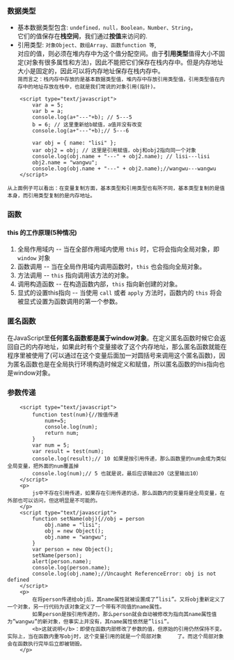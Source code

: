 ### 数据类型
- 基本数据类型包含: `undefined，null，Boolean，Number、String`，</br>
它们的值保存在<b>栈空间</b>，我们通过<b>按值</b>来访问的.
- 引用类型: `对象Object、数组Array、函数function 等`,</br>
对应的值，则必须在堆内存中为这个值分配空间。由于<b>引用类型</b>值得大小不固定(对象有很多属性和方法)，因此不能把它们保存在栈内存中。但是内存地址大小是固定的，因此可以将内存地址保存在栈内存中。</br>
`简而言之：栈内存中存放的是基本数据类型值，堆内存中存放引用类型值，引用类型值在内存中的地址存放在栈中，也就是我们常说的对象引用(指针)。`

```
    <script type="text/javascript">
        var a = 5;
        var b = a;
        console.log(a+"---"+b); // 5---5
        b = 6; // 这里重新给b赋值，a值并没有改变
        console.log(a+"---"+b);// 5---6

        var obj = { name: "lisi" };
        var obj2 = obj; // 这里是引用赋值，obj和obj2指向同一个对象
        console.log(obj.name + "---" + obj2.name); // lisi---lisi
        obj2.name = "wangwu";
        console.log(obj.name + "---" + obj2.name);//wangwu---wangwu
    </script>
```
`从上面例子可以看出：在变量复制方面，基本类型和引用类型也有所不同，基本类型复制的是值本身，而引用类型复制的是内存地址。`

### 函数
#### this 的工作原理(5种情况)
1. 全局作用域内 -- 当在全部作用域内使用 `this` 时，它将会指向全局对象，即 `window` 对象
2. 函数调用 -- 当在全局作用域内调用函数时，`this` 也会指向全局对象。
3. 方法调用 -- `this` 指向调用该方法的对象。
4. 调用构造函数 -- 在构造函数内部，`this` 指向新创建的对象。
5. 显式的设置this指向 -- 当使用 `call` 或者 `apply` 方法时，函数内的 `this` 将会被显式设置为函数调用的第一个参数。

<div>
        <h3>匿名函数</h3>
        <p>
            在JavaScript里<b>任何匿名函数都是属于window对象</b>。在定义匿名函数时候它会返回自己的内存地址，如果此时有个变量接收了这个内存地址，那么匿名函数就能在程序里被使用了(可以通过在这个变量后面加一对圆括号来调用这个匿名函数)，因为匿名函数也是在全局执行环境构造时候定义和赋值，所以匿名函数的this指向也是window对象。
            <script type="text/javascript">
                (function(){
                    console.log(this == window); // true
                })();
            </script>
        </p>
        <h3>参数传递</h3>
        
        <script type="text/javascript">
            function test(num){//按值传递
                num+=5;
                console.log(num);
                return num;
            }
            var num = 5;
            var result = test(num);
            console.log(result);// 10 如果是按引用传递，那么函数里的num会成为类似全局变量，把外面的num覆盖掉
            console.log(num);// 5 也就是说，最后应该输出20（这里输出10）
        </script>
        <p>
            js中不存在引用传递，如果存在引用传递的话，那么函数内的变量将是全局变量，在外部也可以访问，但这明显是不可能的。 
        </p>
        <script type="text/javascript">
            function setName(obj){//obj = person
                obj.name = "lisi";
                obj = new Object();
                obj.name = "wangwu";
            }
            var person = new Object();
            setName(person);
            alert(person.name);
            console.log(person.name);
            console.log(obj.name);//Uncaught ReferenceError: obj is not defined
        </script>
        <p>
            在将person传递给obj后，其name属性就被设置成了”lisi”。又将obj重新定义了一个对象，另一行代码为该对象定义了一个带有不同值的name属性。 
            如果person是按引用传递的，那么person就会自动被修改为指向其name属性值为”wangwu”的新对象，但事实上并没有，其name属性依然是”lisi”。 
            <b>这就说明</b>：即使在函数内部修改了参数的值，但原始的引用仍然保持不变。实际上，当在函数内重写obj时，这个变量引用的就是一个局部对象     了。而这个局部对象会在函数执行完毕后立即被销毁。
        </p>
</div>

